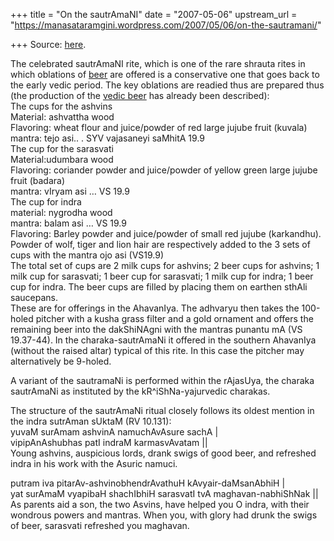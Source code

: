 +++
title = "On the sautrAmaNI"
date = "2007-05-06"
upstream_url = "https://manasataramgini.wordpress.com/2007/05/06/on-the-sautramani/"

+++
Source: [here](https://manasataramgini.wordpress.com/2007/05/06/on-the-sautramani/).

The celebrated sautrAmaNI rite, which is one of the rare shrauta rites in which oblations of [beer](https://manasataramgini.wordpress.com/2004/03/22/vedic-beer/) are offered is a conservative one that goes back to the early vedic period. The key oblations are readied thus are prepared thus (the production of the [vedic beer](https://manasataramgini.wordpress.com/2004/03/22/vedic-beer/) has already been described):  
The cups for the ashvins  
Material: ashvattha wood  
Flavoring: wheat flour and juice/powder of red large jujube fruit
(kuvala)  
mantra: tejo asi.. . SYV vajasaneyi saMhitA 19.9  
The cup for the sarasvati  
Material:udumbara wood  
Flavoring: coriander powder and juice/powder of yellow green large jujube fruit (badara)  
mantra: vIryam asi … VS 19.9  
The cup for indra  
material: nygrodha wood  
mantra: balam asi … VS 19.9  
Flavoring: Barley powder and juice/powder of small red jujube
(karkandhu).  
Powder of wolf, tiger and lion hair are respectively added to the 3 sets of cups with the mantra ojo asi (VS19.9)  
The total set of cups are 2 milk cups for ashvins; 2 beer cups for ashvins; 1 milk cup for sarasvati; 1 beer cup for sarasvati; 1 milk cup for indra; 1 beer cup for indra. The beer cups are filled by placing them on earthen sthAli saucepans.  
These are for offerings in the AhavanIya. The adhvaryu then takes the 100-holed pitcher with a kusha grass filter and a gold ornament and offers the remaining beer into the dakShiNAgni with the mantras punantu mA (VS 19.37-44). In the charaka-sautrAmaNi it offered in the southern AhavanIya (without the raised altar) typical of this rite. In this case the pitcher may alternatively be 9-holed.

A variant of the sautramaNi is performed within the rAjasUya, the charaka sautrAmaNi as instituted by the kR^iShNa-yajurvedic charakas.

The structure of the sautrAmaNi ritual closely follows its oldest mention in the indra sutrAman sUktaM (RV 10.131):  
yuvaM surAmam ashvinA namuchAvAsure sachA \|  
vipipAnAshubhas patI indraM karmasvAvatam \|\|  
Young ashvins, auspicious lords, drank swigs of good beer, and refreshed indra in his work with the Asuric namuci.

putram iva pitarAv-ashvinobhendrAvathuH kAvyair-daMsanAbhiH \|  
yat surAmaM vyapibaH shachIbhiH sarasvatI tvA maghavan-nabhiShNak \|\|  
As parents aid a son, the two Asvins, have helped you O indra, with their wondrous powers and mantras. When you, with glory had drunk the swigs of beer, sarasvati refreshed you maghavan.

